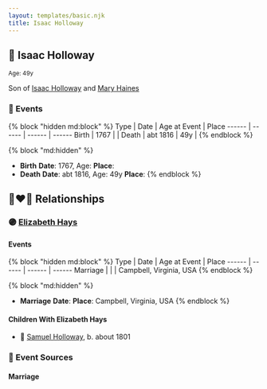 ```yaml
---
layout: templates/basic.njk
title: Isaac Holloway
---
```

## 🔵 Isaac Holloway
<small>Age: 49y</small>

Son of [Isaac Holloway](/people/9/97947565) and [Mary Haines](/people/5/53194016)

### 📆 Events

{% block "hidden md:block" %}
Type | Date | Age at Event | Place
------ | ------ | ------ | ------
Birth | 1767 |  |
Death | abt 1816 | 49y |
{% endblock %}

{% block "md:hidden" %}
- **Birth**
**Date**: 1767, Age:
**Place**:
- **Death**
**Date**: abt 1816, Age: 49y
**Place**:
{% endblock %}

## 👩‍❤️‍👨 Relationships

### 🟣 [Elizabeth Hays](/people/8/83876909)

#### Events

{% block "hidden md:block" %}
Type | Date | Age at Event | Place
------ | ------ | ------ | ------
Marriage |  |  | Campbell, Virginia, USA
{% endblock %}

{% block "md:hidden" %}
- **Marriage**
**Date**:
**Place**: Campbell, Virginia, USA
{% endblock %}

#### Children With Elizabeth Hays
* 🔵 [Samuel Holloway](/people/6/61320261), b. about 1801
### 📰 Event Sources

#### <a id="event-family-0-event-0"></a> Marriage
